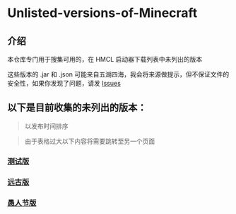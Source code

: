 # Unlisted-versions-of-Minecraft

## 介绍

本仓库专门用于搜集可用的，在 HMCL 启动器下载列表中未列出的版本

这些版本的 .jar 和 .json 可能来自五湖四海，我会将来源做提示，但不保证文件的安全性，如果你发现了问题，请发 [Issues](https://github.com/zkitefly/Unlisted-versions-of-Minecraft/issues)

## 以下是目前收集的未列出的版本：

> 以发布时间排序

> 由于表格过大以下内容将需要跳转至另一个页面

### [测试版](/测试版.md)

### [远古版](/远古版.md)

### [愚人节版](/愚人节版.md)





